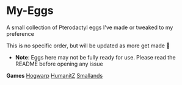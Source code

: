# My-Eggs
A small collection of Pterodactyl eggs I've made or tweaked to my preference

This is no specific order, but will be updated as more get made 👀
- **Note**: Eggs here may not be fully ready for use. Please read the README before opening any issue

**Games**
[Hogwarp](Hogwarp)
[HumanitZ](Humanitz)
[Smallands](Smallands)

